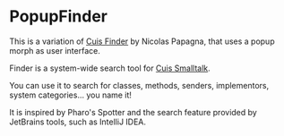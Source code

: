 # PopupFinder

This is a variation of [Cuis Finder](https://github.com/npapagna/cuis-finder) by Nicolas Papagna, that uses a popup morph as user interface.

Finder is a system-wide search tool for [Cuis Smalltalk](https://cuis-smalltalk.github.io/Cuis-Website/).

You can use it to search for classes, methods, senders, implementors, system categories... you name it!

It is inspired by Pharo's Spotter and the search feature provided by JetBrains tools, such as IntelliJ IDEA.
